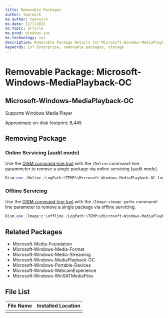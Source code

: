 ```yaml
---
title: Removable Packages
author: twarwick
ms.author: twarwick
ms.date: 12/7/2022
ms.topic: article
ms.prod: windows-iot
ms.technology: iot
description: Removable Package Details for Microsoft-Winodws-MediaPlayback-OC
keywords: IoT Enterprise, removable packages, storage
---
```


# Removable Package: Microsoft-Windows-MediaPlayback-OC
## Microsoft-Windows-MediaPlayback-OC
Supports Windows Media Player

Approximate on-disk footprint: 6,445

## Removing Package

### Online Servicing (audit mode)
Use the [DISM command-line tool](/windows-hardware/manufacture/desktop/what-is-dism) with the ```/Online``` command-line parammeter to remove a single package via online servicing (audit mode).

```powershell
Dism.exe /Online /LogPath:%TEMP%\Microsoft-Windows-MediaPlayback-OC.log /NoRestart /Disable-Feature /FeatureName:Microsoft-Windows-MediaPlayback-OC /PackageName:@Package
````
### Offline Servicing
Use the [DISM command-line tool](/windows-hardware/manufacture/desktop/what-is-dism) with the ```/Image:<image path>``` command-line parameter to remove a single package via offline servicing.

```powershell
Dism.exe /Image:c:\offline /LogPath:%TEMP%\Microsoft-Windows-MediaPlayback-OC.log /NoRestart /Disable-Feature /FeatureName:Microsoft-Windows-MediaPlayback-OC /PackageName:@Package
````

## Related Packages
- Microsoft-Media-Foundation
- Microsoft-Windows-Media-Format  
- Microsoft-Windows-Media-Streaming  
- Microsoft-Windows-MediaPlayback-OC  
- Microsoft-Windows-Portable-Devices  
- Microsoft-Windows-WebcamExperience  
- Microsoft-Windows-WinSATMediaFiles 


## File List
| File Name | Installed Location |
|-----------|--------------------|
|           |                    |
